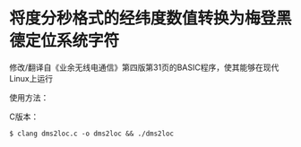 # 将度分秒格式的经纬度数值转换为梅登黑德定位系统字符
  
修改/翻译自《业余无线电通信》第四版第31页的BASIC程序，使其能够在现代Linux上运行

使用方法：

C版本：

`$ clang dms2loc.c -o dms2loc && ./dms2loc`

